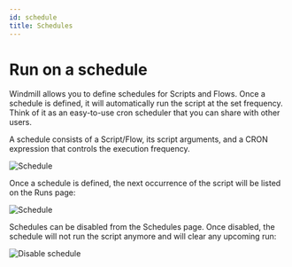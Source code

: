 ```yaml
---
id: schedule
title: Schedules
---
```


# Run on a schedule

Windmill allows you to define schedules for Scripts and Flows. Once a schedule
is defined, it will automatically run the script at the set frequency. Think 
of it as an easy-to-use cron scheduler that you can share with other users.

A schedule consists of a Script/Flow, its script arguments, and a CRON 
expression that controls the execution frequency. 

![Schedule](../assets/how_to/schedule.png)

Once a schedule is defined, the next occurrence of the script will be listed
on the Runs page:

![Schedule](../assets/how_to/schedule_next.png)

Schedules can be disabled from the Schedules page. Once disabled, the schedule
will not run the script anymore and will clear any upcoming run:

![Disable schedule](../assets/how_to/schedule_disable.png)
